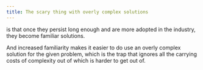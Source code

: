 ```yaml
---
title: The scary thing with overly complex solutions
---
```


 is that once they persist long enough and are more adopted in the industry, they become familiar solutions.

And increased familiarity makes it easier to do use an overly complex solution for the given problem, which is the trap that ignores all the carrying costs of complexity out of which is harder to get out of.
